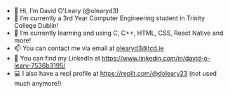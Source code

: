 - 👋 Hi, I’m David O'Leary (@olearyd3)
- 🌱 I’m currently a 3rd Year Computer Engineering student in Trinity College Dublin!
- 💞️ I’m currently learning and using C, C++, HTML, CSS, React Native and more!
- 📫 You can contact me via email at olearyd3@tcd.ie
- 💼 You can find my LinkedIn at https://www.linkedin.com/in/david-o-leary-7536b3195/
- 💻 I also have a repl profile at https://replit.com/@doleary23 (not used much anymore!)

<!---
olearyd3/olearyd3 is a ✨ special ✨ repository because its `README.md` (this file) appears on your GitHub profile.
You can click the Preview link to take a look at your changes.
--->

